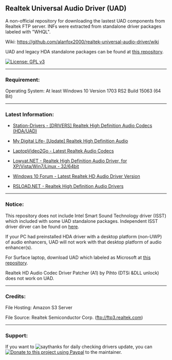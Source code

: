 ## Realtek Universal Audio Driver (UAD)

A non-official repository for downloading the lastest UAD components from Realtek FTP server. INFs were extracted from standalone driver packages labeled with "WHQL".

Wiki: https://github.com/alanfox2000/realtek-universal-audio-driver/wiki

UAD and legacy HDA standalone packages can be found at [this repository](https://github.com/alanfox2000/realtek-hda-release).

[![License: GPL v3](https://img.shields.io/badge/License-GPLv3-blue.svg)](https://raw.githubusercontent.com/alanfox2000/realtek-hda-release/master/LICENSE)

---------------------------------------
### Requirement:

Operating System: At least Windows 10 Version 1703 RS2 Build 15063 (64 Bit)

---------------------------------------
### Latest Information:

* <a href="https://www.station-drivers.com/index.php?option=com_kunena&view=topic&catid=18&id=17&Itemid=858&lang=en">Station-Drivers - [DRIVERS] Realtek High Definition Audio Codecs (HDA/UAD)</a>

* <a href="https://forums.mydigitallife.net/threads/update-realtek-high-definition-audio.72236/">My Digital Life- [Update] Realtek High Definition Audio</a>

* <a href="https://forums.laptopvideo2go.com/topic/24364-latest-realtek-audio-codecs/">LaptopVideo2Go - Latest Realtek Audio Codecs</a>

* <a href="https://forum.lowyat.net/topic/658002">Lowyat.NET - Realtek High Definition Audio Driver, for XP/Vista/Win7/Linux - 32/64bit</a>

* <a href="https://www.tenforums.com/sound-audio/135259-latest-realtek-hd-audio-driver-version-2-a.html">Windows 10 Forum - Latest Realtek HD Audio Driver Version</a>

* <a href="https://rsload.net/soft/21650-realtek-high-definition-audio-drivers.html">RSLOAD.NET - Realtek High Definition Audio Drivers</a>

---------------------------------------
### Notice:

This repository does not include Intel Smart Sound Technology driver (ISST) which included with some UAD standalone packages. Independent ISST driver dirver can be found on [here](https://www.station-drivers.com/index.php?option=com_kunena&view=topic&defaultmenu=860&Itemid=858&catid=18&id=238&lang=en&limitstart=6).

If your PC had preinstalled HDA driver with a desktop platform (non-UWP) of audio enhancers, UAD will not work with that desktop platform of audio enhancer(s).

For Surface laptop, download UAD which labeled as Microsoft at [this repository](https://github.com/alanfox2000/realtek-hda-release/releases).

Realtek HD Audio Codec Driver Patcher (A1) by Pihto (DTSi &DLL unlock) does not work on UAD.

---------------------------------------
### Credits:

File Hosting: Amazon S3 Server

File Source: Realtek Semiconductor Corp. (ftp://ftp3.realtek.com)

---------------------------------------
### Support:

If you want to ![saythanks](https://img.shields.io/badge/say-thanks-ff69b4.svg) for daily checking drivers update, you can [![Donate to this project using Paypal](https://img.shields.io/badge/paypal-donate-yellow.svg)](https://www.paypal.com/cgi-bin/webscr?cmd=_s-xclick&hosted_button_id=VK8CDPFUMCYPN&source=url) to the maintainer.

